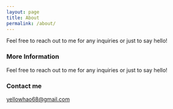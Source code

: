 ```yaml
---
layout: page
title: About
permalink: /about/
---
```


Feel free to reach out to me for any inquiries or just to say hello!

### More Information

Feel free to reach out to me for any inquiries or just to say hello!

### Contact me

[yellowhao68@gmail.com](mailto:yellowhao68@gmail.com)
